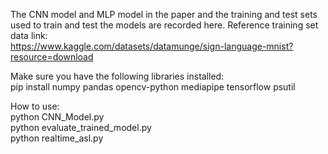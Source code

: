 The CNN model and MLP model in the paper and the training and test sets used to train and test the models are recorded here. 
Reference training set data link:  
https://www.kaggle.com/datasets/datamunge/sign-language-mnist?resource=download  

Make sure you have the following libraries installed:  
pip install numpy pandas opencv-python mediapipe tensorflow psutil  

How to use:  
python CNN_Model.py  
python evaluate_trained_model.py  
python realtime_asl.py  


